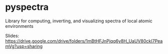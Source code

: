 # pyspectra
Library for computing, inverting, and visualizing spectra of local atomic environments

Slides: https://drive.google.com/drive/folders/1mBtHFJnPjqq6y8H_UaUV80ckI7PeamVg?usp=sharing
